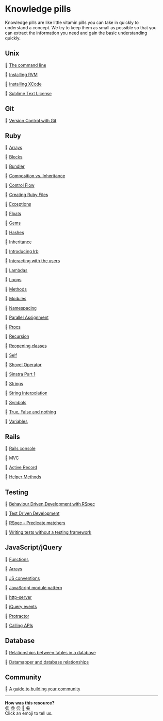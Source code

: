# Knowledge pills

Knowledge pills are like little vitamin pills you can take in quickly to understand a concept. We try to keep them as small as possible so that you can extract the information you need and gain the basic understanding quickly.

## Unix
:pill: [The command line](https://github.com/makersacademy/course/blob/master/pills/command_line.md)

:pill: [Installing RVM](https://github.com/makersacademy/course/blob/master/pills/installing_rvm.md)

:pill: [Installing XCode](https://github.com/makersacademy/course/blob/master/pills/installing_xcode.md)

:pill: [Sublime Text License](https://github.com/makersacademy/course/blob/master/pills/sublime_text.md)

## Git
:pill: [Version Control with Git](https://github.com/makersacademy/course/blob/master/pills/git.md)

## Ruby

:pill: [Arrays](https://github.com/makersacademy/course/blob/master/pills/arrays.md)

:pill: [Blocks](https://github.com/makersacademy/course/blob/master/pills/blocks.md)

:pill: [Bundler](https://github.com/makersacademy/course/blob/master/pills/bundler.md)

:pill: [Composition vs. Inheritance](https://github.com/makersacademy/course/blob/master/pills/composition_vs_inheritance.md)

:pill: [Control Flow](https://github.com/makersacademy/course/blob/master/pills/control_flow.md)

:pill: [Creating Ruby Files](https://github.com/makersacademy/course/blob/master/pills/files.md)

:pill: [Exceptions](https://github.com/makersacademy/course/blob/master/pills/exceptions.md)

:pill: [Floats](https://github.com/makersacademy/course/blob/master/pills/floats.md)

:pill: [Gems](https://github.com/makersacademy/course/blob/master/pills/gems.md)

:pill: [Hashes](https://github.com/makersacademy/course/blob/master/pills/hashes.md)

:pill: [Inheritance](https://github.com/makersacademy/course/blob/master/pills/inheritance.md)

:pill: [Introducing Irb](https://github.com/makersacademy/course/blob/master/pills/irb.md)

:pill: [Interacting with the users](https://github.com/makersacademy/course/blob/master/pills/user_interaction.md)

:pill: [Lambdas](https://github.com/makersacademy/course/blob/master/pills/lambdas.md)

:pill: [Loops](https://github.com/makersacademy/course/blob/master/pills/loops.md)

:pill: [Methods](https://github.com/makersacademy/course/blob/master/pills/methods.md)

:pill: [Modules](https://github.com/makersacademy/course/blob/master/pills/modules.md)

:pill: [Namespacing](https://github.com/makersacademy/course/blob/master/pills/namespacing.md)

:pill: [Parallel Assignment](https://github.com/makersacademy/course/blob/master/pills/parallel_assignment.md)

:pill: [Procs](https://github.com/makersacademy/course/blob/master/pills/procs.md)

:pill: [Recursion](https://github.com/makersacademy/course/blob/master/pills/recursion.md)

:pill: [Reopening classes](https://github.com/makersacademy/course/blob/master/pills/reopening_classes.md)

:pill: [Self](https://github.com/makersacademy/course/blob/master/pills/self.md)

:pill: [Shovel Operator](https://github.com/makersacademy/course/blob/master/pills/shovel_operator.md)

:pill: [Sinatra Part 1](https://github.com/makersacademy/course/blob/master/pills/sinatra_1.md)

:pill: [Strings](https://github.com/makersacademy/course/blob/master/pills/strings.md)

:pill: [String Interpolation](https://github.com/makersacademy/course/blob/master/pills/string_interpolation.md)

:pill: [Symbols](https://github.com/makersacademy/course/blob/master/pills/symbols.md)

:pill: [True, False and nothing](https://github.com/makersacademy/course/blob/master/pills/boolean.md)

:pill: [Variables](https://github.com/makersacademy/course/blob/master/pills/variables.md)


## Rails

:pill: [Rails console](pills/rails_console.md)

:pill: [MVC](pills/mvc.md)

:pill: [Active Record](pills/activerecord.md)

:pill: [Helper Methods](pills/rails_helpers.md)


## Testing

:pill: [Behaviour Driven Development with RSpec](https://github.com/makersacademy/course/blob/master/pills/rspec.md)

:pill: [Test Driven Development](https://github.com/makersacademy/course/blob/master/pills/tdd.md)

:pill: [RSpec - Predicate matchers](https://github.com/makersacademy/course/blob/master/pills/rspec_predicate.md)

:pill: [Writing tests without a testing framework](https://github.com/makersacademy/course/blob/master/pills/writing_tests_without_a_testing_framework.md)

## JavaScript/jQuery

:pill: [Functions](https://github.com/makersacademy/course/blob/master/pills/js_functions.md)

:pill: [Arrays](https://github.com/makersacademy/course/blob/master/pills/js_arrays.md)

:pill: [JS conventions](https://github.com/makersacademy/course/blob/master/pills/js_conventions.md)

:pill: [JavaScript module pattern](https://github.com/makersacademy/course/blob/master/pills/javascript_module_pattern.md)

:pill: [http-server](https://github.com/makersacademy/course/blob/master/pills/http_server.md)

:pill: [jQuery events](https://github.com/makersacademy/course/blob/master/pills/jquery_events.md)

:pill: [Protractor](https://github.com/makersacademy/course/blob/master/pills/protractor.md)

:pill: [Calling APIs](https://github.com/makersacademy/course/blob/master/pills/calling_apis_in_javascript.md)

## Database

:pill: [Relationships between tables in a database](https://github.com/makersacademy/course/blob/master/pills/db_relationships.md)

:pill: [Datamapper and database relationships](https://github.com/makersacademy/course/blob/master/pills/dm_db_relationships.md)

## Community

:pill: [A guide to building your community](./pills/building_your_community_guide.md)

<!-- BEGIN GENERATED SECTION DO NOT EDIT -->

---

**How was this resource?**  
[😫](https://airtable.com/shrUJ3t7KLMqVRFKR?prefill_Repository=course&prefill_File=pills.md&prefill_Sentiment=😫) [😕](https://airtable.com/shrUJ3t7KLMqVRFKR?prefill_Repository=course&prefill_File=pills.md&prefill_Sentiment=😕) [😐](https://airtable.com/shrUJ3t7KLMqVRFKR?prefill_Repository=course&prefill_File=pills.md&prefill_Sentiment=😐) [🙂](https://airtable.com/shrUJ3t7KLMqVRFKR?prefill_Repository=course&prefill_File=pills.md&prefill_Sentiment=🙂) [😀](https://airtable.com/shrUJ3t7KLMqVRFKR?prefill_Repository=course&prefill_File=pills.md&prefill_Sentiment=😀)  
Click an emoji to tell us.

<!-- END GENERATED SECTION DO NOT EDIT -->
